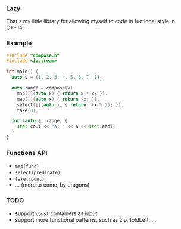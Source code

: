### Lazy

That's my little library for allowing myself to code in fuctional style in C++14.

### Example
```cpp
#include "compose.h"
#include <iostream>

int main() {
  auto v = {1, 2, 3, 4, 5, 6, 7, 8};

  auto range = compose(v).
    map([](auto x) { return x * x; }).
    map([](auto x) { return -x; }).
    select([](auto x) { return !(x % 2); }).
    take(3);

  for (auto a: range) {
    std::cout << "a: " << a << std::endl;
  }
}
```

### Functions API

- `map(func)`
- `select(predicate)`
- `take(count)`
- ... (more to come, by dragons)

### TODO
- support `const` containers as input
- support more functional patterns, such as zip, foldLeft, ...
